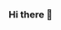 ### Hi there 👋

<!--
**rajeshtiwari-1998/rajeshtiwari-1998** is a ✨ _special_ ✨ repository because its `README.md` (this file) appears on your GitHub profile.

Here are some ideas to get you started:

- 🔭 I’m currently working on My personnal Project
- 🌱 I’m currently learning MERN stack
- 👯 I’m looking to collaborate on Open source projects
- 🤔 I’m looking for help with my open source projects
